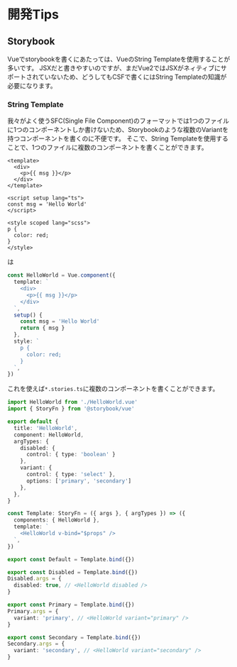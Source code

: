 # 開発Tips

## Storybook

Vueでstorybookを書くにあたっては、VueのString Templateを使用することが多いです。
JSXだと書きやすいのですが、まだVue2ではJSXがネィティブにサポートされていないため、どうしてもCSFで書くにはString Templateの知識が必要になります。

### String Template

我々がよく使うSFC(Single File Component)のフォーマットでは1つのファイルに1つのコンポーネントしか書けないため、Storybookのような複数のVariantを持つコンポーネントを書くのに不便です。
そこで、String Templateを使用することで、1つのファイルに複数のコンポーネントを書くことができます。

```vue
<template>
  <div>
    <p>{{ msg }}</p>
  </div>
</template>

<script setup lang="ts">
const msg = 'Hello World'
</script>

<style scoped lang="scss">
p {
  color: red;
}
</style>
```

は

```ts
const HelloWorld = Vue.component({
  template: `
    <div>
      <p>{{ msg }}</p>
    </div>
  `,
  setup() {
    const msg = 'Hello World'
    return { msg }
  },
  style: `
    p {
      color: red;
    }
  `,
})
```

これを使えば`*.stories.ts`に複数のコンポーネントを書くことができます。

```ts
import HelloWorld from './HelloWorld.vue'
import { StoryFn } from '@storybook/vue'

export default {
  title: 'HelloWorld',
  component: HelloWorld,
  argTypes: {
    disabled: {
      control: { type: 'boolean' }
    },
    variant: {
      control: { type: 'select' },
      options: ['primary', 'secondary']
    },
  },
}

const Template: StoryFn = ({ args }, { argTypes }) => ({
  components: { HelloWorld },
  template: `
    <HelloWorld v-bind="$props" />
  `,
})

export const Default = Template.bind({})

export const Disabled = Template.bind({})
Disabled.args = {
  disabled: true, // <HelloWorld disabled />
}

export const Primary = Template.bind({})
Primary.args = {
  variant: 'primary', // <HelloWorld variant="primary" />
}

export const Secondary = Template.bind({})
Secondary.args = {
  variant: 'secondary', // <HelloWorld variant="secondary" />
}
```
